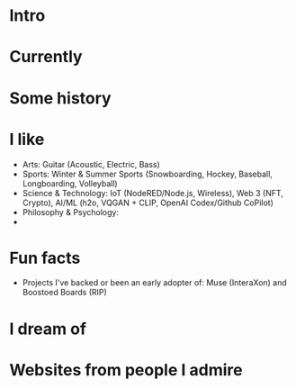 # Intro
# Currently
# Some history
# I like
- Arts: Guitar (Acoustic, Electric, Bass)
- Sports: Winter & Summer Sports (Snowboarding, Hockey, Baseball, Longboarding, Volleyball)
- Science & Technology: IoT (NodeRED/Node.js, Wireless), Web 3 (NFT, Crypto), AI/ML (h2o, VQGAN + CLIP, OpenAI Codex/Github CoPilot)
- Philosophy & Psychology: 
- 

# Fun facts
- Projects I've backed or been an early adopter of: Muse (InteraXon) and Boostoed Boards (RIP)
# I dream of
# Websites from people I admire

